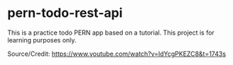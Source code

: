 # pern-todo-rest-api

This is a practice todo PERN app based on a tutorial. This project is for learning purposes only.

Source/Credit: https://www.youtube.com/watch?v=ldYcgPKEZC8&t=1743s
